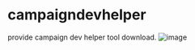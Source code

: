 # campaigndevhelper
provide campaign dev helper tool download.
![image](https://user-images.githubusercontent.com/7843730/127809715-e2728259-729b-42f3-afc4-79b9654ea105.png)
